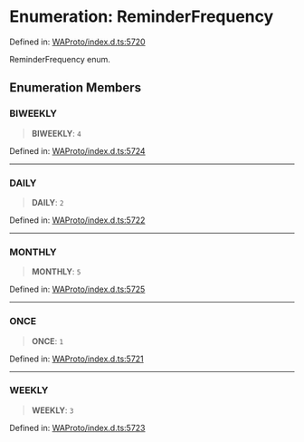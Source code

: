 # Enumeration: ReminderFrequency

Defined in: [WAProto/index.d.ts:5720](https://github.com/Fokusdotid/Baileys/blob/abcb8d9f2160683543784d4a7641ec0f8c55ed7e/WAProto/index.d.ts#L5720)

ReminderFrequency enum.

## Enumeration Members

### BIWEEKLY

> **BIWEEKLY**: `4`

Defined in: [WAProto/index.d.ts:5724](https://github.com/Fokusdotid/Baileys/blob/abcb8d9f2160683543784d4a7641ec0f8c55ed7e/WAProto/index.d.ts#L5724)

***

### DAILY

> **DAILY**: `2`

Defined in: [WAProto/index.d.ts:5722](https://github.com/Fokusdotid/Baileys/blob/abcb8d9f2160683543784d4a7641ec0f8c55ed7e/WAProto/index.d.ts#L5722)

***

### MONTHLY

> **MONTHLY**: `5`

Defined in: [WAProto/index.d.ts:5725](https://github.com/Fokusdotid/Baileys/blob/abcb8d9f2160683543784d4a7641ec0f8c55ed7e/WAProto/index.d.ts#L5725)

***

### ONCE

> **ONCE**: `1`

Defined in: [WAProto/index.d.ts:5721](https://github.com/Fokusdotid/Baileys/blob/abcb8d9f2160683543784d4a7641ec0f8c55ed7e/WAProto/index.d.ts#L5721)

***

### WEEKLY

> **WEEKLY**: `3`

Defined in: [WAProto/index.d.ts:5723](https://github.com/Fokusdotid/Baileys/blob/abcb8d9f2160683543784d4a7641ec0f8c55ed7e/WAProto/index.d.ts#L5723)
